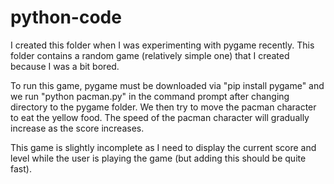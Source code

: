 # python-code
I created this folder when I was experimenting with pygame recently.
This folder contains a random game (relatively simple one) that I created because I was a bit bored.

To run this game, pygame must be downloaded via "pip install pygame" and we run "python pacman.py" in the command prompt after changing directory to the pygame folder.
We then try to move the pacman character to eat the yellow food. 
The speed of the pacman character will gradually increase as the score increases.

This game is slightly incomplete as I need to display the current score and level while the user is playing the game (but adding this should be quite fast).
